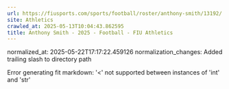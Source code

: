 ```yaml
---
url: https://fiusports.com/sports/football/roster/anthony-smith/13192/
site: Athletics
crawled_at: 2025-05-13T10:04:43.862595
title: Anthony Smith - 2025 - Football - FIU Athletics
---
```

normalized_at: 2025-05-22T17:17:22.459126
normalization_changes: Added trailing slash to directory path

Error generating fit markdown: '<' not supported between instances of 'int' and 'str'